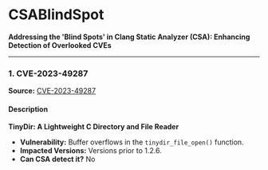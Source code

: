 # CSABlindSpot

**Addressing the 'Blind Spots' in Clang Static Analyzer (CSA): Enhancing Detection of Overlooked CVEs**

---

### 1. CVE-2023-49287

**Source:** [CVE-2023-49287](https://nvd.nist.gov/vuln/detail/CVE-2023-49287)

#### Description

**TinyDir: A Lightweight C Directory and File Reader**

- **Vulnerability:** Buffer overflows in the `tinydir_file_open()` function.
- **Impacted Versions:** Versions prior to 1.2.6.
- **Can CSA detect it?** No

